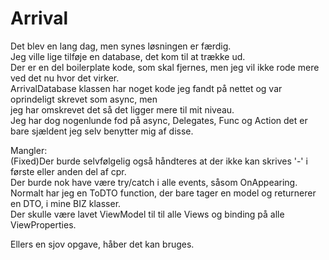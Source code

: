 # Arrival  
  
Det blev en lang dag, men synes løsningen er færdig.  
Jeg ville lige tilføje en database, det kom til at trække ud.  
Der er en del boilerplate kode, som skal fjernes, men jeg vil ikke rode mere ved det nu hvor det virker.  
ArrivalDatabase klassen har noget kode jeg fandt på nettet og var oprindeligt skrevet som async, men  
jeg har omskrevet det så det ligger mere til mit niveau.  
Jeg har dog nogenlunde fod på async, Delegates, Func og Action det er bare sjældent jeg selv benytter mig af disse.  

Mangler:  
(Fixed)Der burde selvfølgelig også håndteres at der ikke kan skrives '-' i første eller anden del af cpr.  
Der burde nok have være try/catch i alle events, såsom OnAppearing.  
Normalt har jeg en ToDTO function, der bare tager en model og returnerer en DTO, i mine BIZ klasser.  
Der skulle være lavet ViewModel til til alle Views og binding på alle ViewProperties.  



Ellers en sjov opgave, håber det kan bruges.  
 
